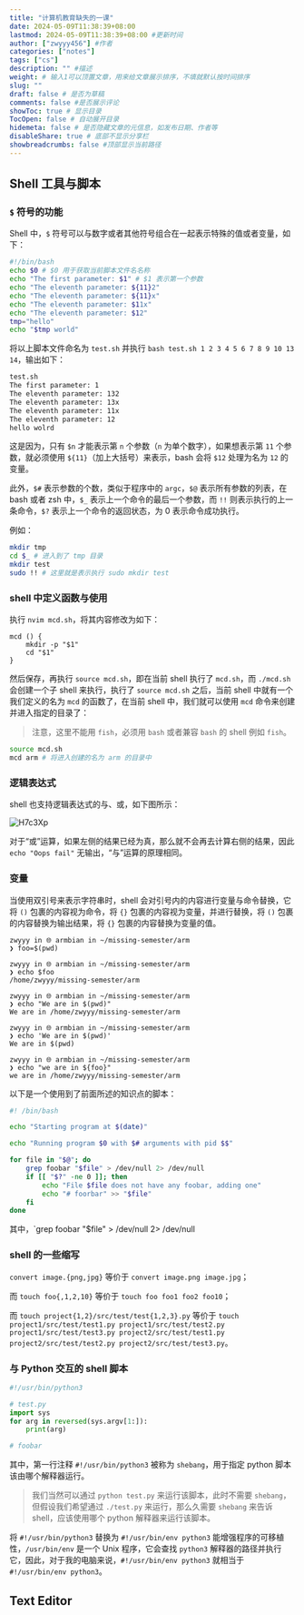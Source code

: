 ```yaml
---
title: "计算机教育缺失的一课"
date: 2024-05-09T11:38:39+08:00
lastmod: 2024-05-09T11:38:39+08:00 #更新时间
author: ["zwyyy456"] #作者
categories: ["notes"]
tags: ["cs"]
description: "" #描述
weight: # 输入1可以顶置文章，用来给文章展示排序，不填就默认按时间排序
slug: ""
draft: false # 是否为草稿
comments: false #是否展示评论
showToc: true # 显示目录
TocOpen: false # 自动展开目录
hidemeta: false # 是否隐藏文章的元信息，如发布日期、作者等
disableShare: true # 底部不显示分享栏
showbreadcrumbs: false #顶部显示当前路径
---
```

## Shell 工具与脚本

### `$` 符号的功能

Shell 中，`$` 符号可以与数字或者其他符号组合在一起表示特殊的值或者变量，如下：

```sh
#!/bin/bash
echo $0 # $0 用于获取当前脚本文件名名称
echo "The first parameter: $1" # $1 表示第一个参数
echo "The eleventh parameter: ${11}2"
echo "The eleventh parameter: ${11}x"
echo "The eleventh parameter: $11x"
echo "The eleventh parameter: $12"
tmp="hello"
echo "$tmp world"
```

将以上脚本文件命名为 `test.sh` 并执行 `bash test.sh 1 2 3 4 5 6 7 8 9 10 13 14`，输出如下：

```txt
test.sh
The first parameter: 1
The eleventh parameter: 132
The eleventh parameter: 13x
The eleventh parameter: 11x
The eleventh parameter: 12
hello wolrd
```

这是因为，只有 `$n` 才能表示第 `n` 个参数（`n` 为单个数字），如果想表示第 `11` 个参数，就必须使用 `${11}`（加上大括号）来表示，bash 会将 `$12` 处理为名为 `12` 的变量。

此外，`$#` 表示参数的个数，类似于程序中的 `argc`，`$@` 表示所有参数的列表，在 bash 或者 zsh 中，`$_` 表示上一个命令的最后一个参数，而 `!!` 则表示执行的上一条命令，`$?` 表示上一个命令的返回状态，为 0 表示命令成功执行。

例如：

```sh
mkdir tmp
cd $_ # 进入到了 tmp 目录
mkdir test
sudo !! # 这里就是表示执行 sudo mkdir test
```

### shell 中定义函数与使用

执行 `nvim mcd.sh`，将其内容修改为如下：

```
mcd () {
    mkdir -p "$1"
    cd "$1"
}
```

然后保存，再执行 `source mcd.sh`，即在当前 shell 执行了 `mcd.sh`，而 `./mcd.sh` 会创建一个子 shell 来执行，执行了 `source mcd.sh` 之后，当前 shell 中就有一个我们定义的名为 `mcd` 的函数了，在当前 shell 中，我们就可以使用 `mcd` 命令来创建并进入指定的目录了：

> 注意，这里不能用 `fish`，必须用 `bash` 或者兼容 `bash` 的 shell 例如 `fish`。

```sh
source mcd.sh
mcd arm # 将进入创建的名为 arm 的目录中
```

### 逻辑表达式

shell 也支持逻辑表达式的与、或，如下图所示：

![H7c3Xp](https://pic-upyun.zwyyy456.tech/uPic/H7c3Xp.png)

对于“或”运算，如果左侧的结果已经为真，那么就不会再去计算右侧的结果，因此 `echo "Oops fail"` 无输出，“与”运算的原理相同。

### 变量

当使用双引号来表示字符串时，shell 会对引号内的内容进行变量与命令替换，它将 `()` 包裹的内容视为命令，将 `{}` 包裹的内容视为变量，并进行替换，将 `()` 包裹的内容替换为输出结果，将 `{}` 包裹的内容替换为变量的值。

```shell
zwyyy in 🌐 armbian in ~/missing-semester/arm
❯ foo=$(pwd)

zwyyy in 🌐 armbian in ~/missing-semester/arm
❯ echo $foo
/home/zwyyy/missing-semester/arm

zwyyy in 🌐 armbian in ~/missing-semester/arm
❯ echo "We are in $(pwd)"
We are in /home/zwyyy/missing-semester/arm

zwyyy in 🌐 armbian in ~/missing-semester/arm
❯ echo 'We are in $(pwd)'
We are in $(pwd)

zwyyy in 🌐 armbian in ~/missing-semester/arm
❯ echo "we are in ${foo}"
we are in /home/zwyyy/missing-semester/arm
```


以下是一个使用到了前面所述的知识点的脚本：

```sh
#! /bin/bash

echo "Starting program at $(date)"

echo "Running program $0 with $# arguments with pid $$"

for file in "$@"; do
    grep foobar "$file" > /dev/null 2> /dev/null
    if [[ "$?" -ne 0 ]]; then
        echo "File $file does not have any foobar, adding one"
        echo "# foorbar" >> "$file"
    fi
done
```

其中，`grep foobar "$file" > /dev/null 2> /dev/null


### shell 的一些缩写

`convert image.{png,jpg}` 等价于 `convert image.png image.jpg`；

而 `touch foo{,1,2,10}` 等价于 `touch foo foo1 foo2 foo10`；

而 `touch project{1,2}/src/test/test{1,2,3}.py` 等价于 `touch project1/src/test/test1.py project1/src/test/test2.py project1/src/test/test3.py project2/src/test/test1.py project2/src/test/test2.py project2/src/test/test3.py`。


### 与 Python 交互的 shell 脚本

```py
#!/usr/bin/python3

# test.py
import sys
for arg in reversed(sys.argv[1:]):
    print(arg)

# foobar
```

其中，第一行注释 `#!/usr/bin/python3` 被称为 `shebang`，用于指定 python 脚本该由哪个解释器运行。

> 我们当然可以通过 `python test.py` 来运行该脚本，此时不需要 `shebang`，但假设我们希望通过 `./test.py` 来运行，那么久需要 `shebang` 来告诉 shell，应该使用哪个 python 解释器来运行该脚本。

将 `#!/usr/bin/python3` 替换为 `#!/usr/bin/env python3` 能增强程序的可移植性，`/usr/bin/env` 是一个 Unix 程序，它会查找 `python3` 解释器的路径并执行它，因此，对于我的电脑来说，`#!/usr/bin/env python3` 就相当于 `#!/usr/bin/env python3`。

## Text Editor


